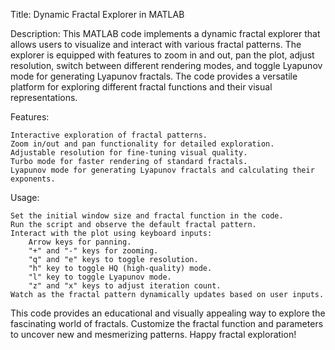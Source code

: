 Title: Dynamic Fractal Explorer in MATLAB

Description:
This MATLAB code implements a dynamic fractal explorer that allows users to visualize and interact with various fractal patterns. The explorer is equipped with features to zoom in and out, pan the plot, adjust resolution, switch between different rendering modes, and toggle Lyapunov mode for generating Lyapunov fractals. The code provides a versatile platform for exploring different fractal functions and their visual representations.

Features:

    Interactive exploration of fractal patterns.
    Zoom in/out and pan functionality for detailed exploration.
    Adjustable resolution for fine-tuning visual quality.
    Turbo mode for faster rendering of standard fractals.
    Lyapunov mode for generating Lyapunov fractals and calculating their exponents.

Usage:

    Set the initial window size and fractal function in the code.
    Run the script and observe the default fractal pattern.
    Interact with the plot using keyboard inputs:
        Arrow keys for panning.
        "+" and "-" keys for zooming.
        "q" and "e" keys to toggle resolution.
        "h" key to toggle HQ (high-quality) mode.
        "l" key to toggle Lyapunov mode.
        "z" and "x" keys to adjust iteration count.
    Watch as the fractal pattern dynamically updates based on user inputs.

This code provides an educational and visually appealing way to explore the fascinating world of fractals. Customize the fractal function and parameters to uncover new and mesmerizing patterns. Happy fractal exploration!

